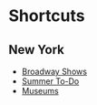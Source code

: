 # Shortcuts

## New York

- [Broadway Shows](https://github.com/NameFILIP/notebook-public/blob/main/new-york/broadway-shows.md)
- [Summer To-Do](https://github.com/NameFILIP/notebook-public/blob/main/new-york/summer-todo.md)
- [Museums](https://github.com/NameFILIP/notebook-public/blob/main/new-york/museums.md)
